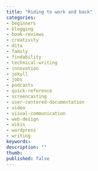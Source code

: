 ```yaml
---
title: "Riding to work and back"
categories:
- beginners
- blogging
- book-reviews
- creativity
- dita
- family
- findability
- technical-writing
- innovation
- jekyll
- jobs
- podcasts
- quick-reference
- screencasting
- user-centered-documentation
- video
- visual-communication
- web-design
- wikis
- wordpress
- writing
keywords:
description: ""
thumb:
published: false
---
```

